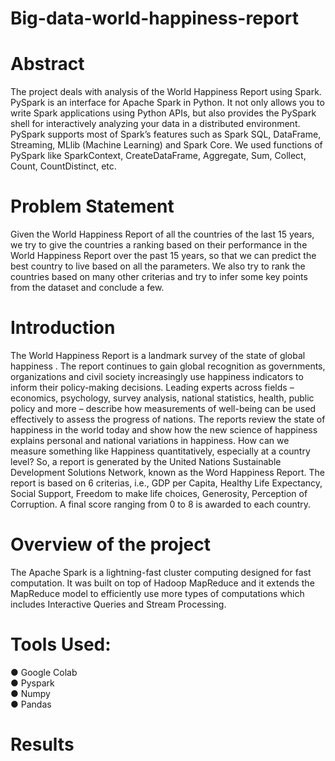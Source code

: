 # Big-data-world-happiness-report

# Abstract
The project deals with analysis of the World Happiness Report using Spark. PySpark is
an interface for Apache Spark in Python. It not only allows you to write Spark
applications using Python APIs, but also provides the PySpark shell for interactively
analyzing your data in a distributed environment. PySpark supports most of Spark’s
features such as Spark SQL, DataFrame, Streaming, MLlib (Machine Learning) and
Spark Core. We used functions of PySpark like SparkContext, CreateDataFrame,
Aggregate, Sum, Collect, Count, CountDistinct, etc.

# Problem Statement
Given the World Happiness Report of all the countries of the last 15 years, we try to
give the countries a ranking based on their performance in the World Happiness Report
over the past 15 years, so that we can predict the best country to live based on all the
parameters. We also try to rank the countries based on many other criterias and try to
infer some key points from the dataset and conclude a few.

# Introduction
The World Happiness Report is a landmark survey of the state of global happiness .
The report continues to gain global recognition as governments, organizations and civil
society increasingly use happiness indicators to inform their policy-making decisions.
Leading experts across fields – economics, psychology, survey analysis, national
statistics, health, public policy and more – describe how measurements of well-being
can be used effectively to assess the progress of nations. The reports review the state
of happiness in the world today and show how the new science of happiness explains
personal and national variations in happiness. How can we measure something like
Happiness quantitatively, especially at a country level? So, a report is generated by the
United Nations Sustainable Development Solutions Network, known as the Word
Happiness Report. The report is based on 6 criterias, i.e., GDP per Capita, Healthy Life
Expectancy, Social Support, Freedom to make life choices, Generosity, Perception of
Corruption. A final score ranging from 0 to 8 is awarded to each country.

# Overview of the project
The Apache Spark is a lightning-fast cluster computing designed for fast computation. It
was built on top of Hadoop MapReduce and it extends the MapReduce model to
efficiently use more types of computations which includes Interactive Queries and
Stream Processing.

# Tools Used:
● Google Colab <br>
● Pyspark <br>
● Numpy <br>
● Pandas <br>

# Results

